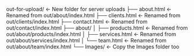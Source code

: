 out-for-upload/                    ← New folder for server uploads
├── about.html                     ← Renamed from out/about/index.html
├── clients.html                   ← Renamed from out/clients/index.html
├── contact.html                   ← Renamed from out/contact/index.html
├── about/
│   ├── products.html              ← Renamed from out/about/products/index.html
│   ├── services.html              ← Renamed from out/about/services/index.html
│   └── team.html                  ← Renamed from out/about/team/index.html
└── Images/                        ← Copy the Images folder too